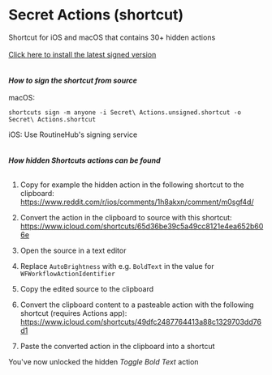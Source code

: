 # Secret Actions (shortcut)
Shortcut for iOS and macOS that contains 30+ hidden actions
\
\
[Click here to install the latest signed version](https://github.com/paralevel/secret-actions.shortcut/releases)
\
\
\
___How to sign the shortcut from source___
</br>
</br>
macOS:
~~~
shortcuts sign -m anyone -i Secret\ Actions.unsigned.shortcut -o Secret\ Actions.shortcut
~~~

iOS: Use RoutineHub's signing service
\
\
\
___How hidden Shortcuts actions can be found___
</br>
</br>
1. Copy for example the hidden action in the following shortcut to the clipboard: https://www.reddit.com/r/ios/comments/1h8akxn/comment/m0sgf4d/

3. Convert the action in the clipboard to source with this shortcut: https://www.icloud.com/shortcuts/65d36be39c5a49cc8121e4ea652b606e

3. Open the source in a text editor

4. Replace `AutoBrightness` with e.g. `BoldText` in the value for `WFWorkflowActionIdentifier`

5. Copy the edited source to the clipboard

6. Convert the clipboard content to a pasteable action with the following shortcut (requires Actions app): https://www.icloud.com/shortcuts/49dfc2487764413a88c1329703dd76d1

7. Paste the converted action in the clipboard into a shortcut

You've now unlocked the hidden _Toggle Bold Text_ action
